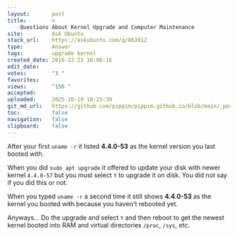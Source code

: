 ```yaml
---
layout:       post
title:        >
    Questions About Kernel Upgrade and Computer Maintenance
site:         Ask Ubuntu
stack_url:    https://askubuntu.com/q/863912
type:         Answer
tags:         upgrade kernel
created_date: 2016-12-23 16:06:16
edit_date:    
votes:        "3 "
favorites:    
views:        "156 "
accepted:     
uploaded:     2025-10-19 18:25:39
git_md_url:   https://github.com/pippim/pippim.github.io/blob/main/_posts/2016/2016-12-23-Questions-About-Kernel-Upgrade-and-Computer-Maintenance.md
toc:          false
navigation:   false
clipboard:    false
---
```


After your first `uname -r` it listed **4.4.0-53** as the kernel version you last booted with.

When you did `sudo apt upgrade` it offered to update your disk with newer kernel `4.4.0-57` but you must select `Y` to upgrade it on disk. You did not say if you did this or not.

When you typed `uname -r` a second time it still shows **4.4.0-53** as the kernel you booted with because you haven't rebooted yet.

Anyways... Do the upgrade and select `Y` and then reboot to get the newest kernel booted into RAM and virtual directories `/proc`, `/sys`, etc.
